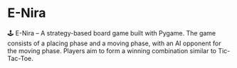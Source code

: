 # E-Nira
🕹️ E-Nira – A strategy-based board game built with Pygame. The game consists of a placing phase and a moving phase, with an AI opponent for the moving phase. Players aim to form a winning combination similar to Tic-Tac-Toe.
